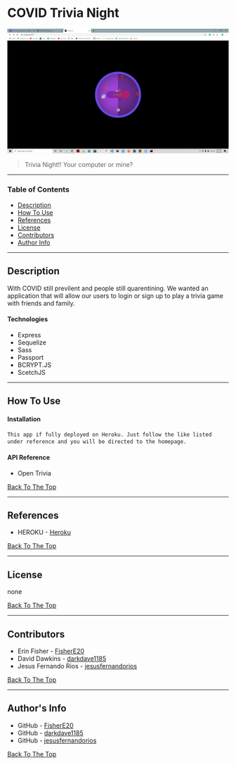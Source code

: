 # COVID Trivia Night

![Project Image](/public/images/start.png)

>Trivia Night!! Your computer or mine?

---

### Table of Contents

* [Description](#description)
* [How To Use](#how-to-use)
* [References](#references)
* [License](#license)
* [Contributors](#contributors)
* [Author Info](#author-info)

---

## Description
With COVID still previlent and people still quarentining. We wanted an application that will allow our users to login or sign up to play a trivia game with friends and family.
#### Technologies

- Express
- Sequelize
- Sass
- Passport
- BCRYPT.JS
- ScetchJS
---

## How To Use

#### Installation
    This app if fully deployed on Heroku. Just follow the like listed under reference and you will be directed to the homepage.


#### API Reference

- Open Trivia


[Back To The Top](#COVID-Trivia-Night)

---

## References

- HEROKU - [Heroku](https://thawing-everglades-24119.herokuapp.com/)

[Back To The Top](#COVID-Trivia-Night)

---

## License

none

[Back To The Top](#COVID-Trivia-Night)

---

## Contributors
- Erin Fisher - [FisherE20](https://fishere20.github.io/Responsive-Portfolio/)
- David Dawkins - [darkdave1185](https://darkdave1185.github.io/portfolioTemplate/)
- Jesus Fernando Rios - [jesusfernandorios](https://jesusfernandorios.github.io/Myportfolio/index.html)

[Back To The Top](#COVID-Trivia-Night)

---

## Author's Info

- GitHub - [FisherE20](https://github.com/FisherE20)
- GitHub - [darkdave1185](https://github.com/darkdave1185)
- GitHub - [jesusfernandorios](https://github.com/jesusfernandorios)
 

[Back To The Top](#COVID-Trivia-Night)